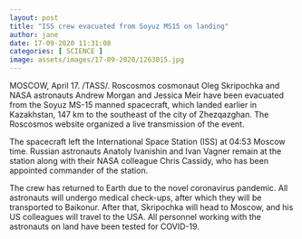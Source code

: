 ```yaml
---
layout: post
title: "ISS crew evacuated from Soyuz MS15 on landing"
author: jane 
date: 17-09-2020 11:31:08 
categories: [ SCIENCE ] 
image: assets/images/17-09-2020/1263015.jpg
---
```

MOSCOW, April 17. /TASS/. Roscosmos cosmonaut Oleg Skripochka and NASA astronauts Andrew Morgan and Jessica Meir have been evacuated from the Soyuz MS-15 manned spacecraft, which landed earlier in Kazakhstan, 147 km to the southeast of the city of Zhezqazghan. The Roscosmos website organized a live transmission of the event.

The spacecraft left the International Space Station (ISS) at 04:53 Moscow time. Russian astronauts Anatoly Ivanishin and Ivan Vagner remain at the station along with their NASA colleague Chris Cassidy, who has been appointed commander of the station.

The crew has returned to Earth due to the novel coronavirus pandemic. All astronauts will undergo medical check-ups, after which they will be transported to Baikonur. After that, Skripochka will head to Moscow, and his US colleagues will travel to the USA. All personnel working with the astronauts on land have been tested for COVID-19.